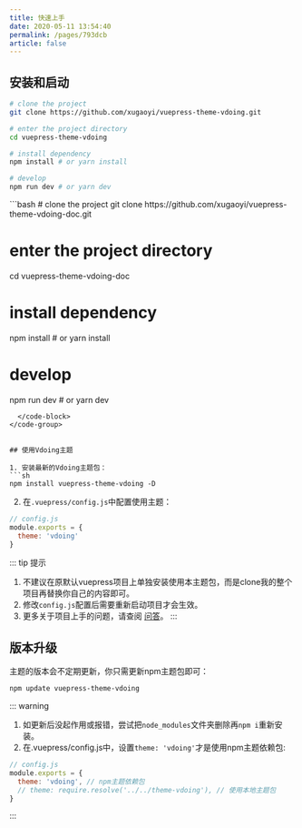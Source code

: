 ```yaml
---
title: 快速上手
date: 2020-05-11 13:54:40
permalink: /pages/793dcb
article: false
---
```


## 安装和启动

<code-group>
  <code-block title="知识库兼博客风格预设配置" active>

```bash
# clone the project
git clone https://github.com/xugaoyi/vuepress-theme-vdoing.git

# enter the project directory
cd vuepress-theme-vdoing

# install dependency
npm install # or yarn install

# develop
npm run dev # or yarn dev
```
  </code-block>

  <code-block title="文档风格预设配置">
```bash
# clone the project
git clone https://github.com/xugaoyi/vuepress-theme-vdoing-doc.git

# enter the project directory
cd vuepress-theme-vdoing-doc

# install dependency
npm install # or yarn install

# develop
npm run dev # or yarn dev
```
  </code-block>
</code-group>


## 使用Vdoing主题

1. 安装最新的Vdoing主题包：
```sh
npm install vuepress-theme-vdoing -D
```

2. 在`.vuepress/config.js`中配置使用主题：
```js
// config.js
module.exports = {
  theme: 'vdoing'
}
```

::: tip 提示
  1. 不建议在原默认vuepress项目上单独安装使用本主题包，而是clone我的整个项目再替换你自己的内容即可。
  2. 修改`config.js`配置后需要重新启动项目才会生效。
  3. 更多关于项目上手的问题，请查阅 [问答](/pages/9cc27d/)。
:::


## 版本升级

主题的版本会不定期更新，你只需更新npm主题包即可：
```sh
npm update vuepress-theme-vdoing
```

::: warning
1. 如更新后没起作用或报错，尝试把`node_modules`文件夹删除再`npm i`重新安装。
2. 在.vuepress/config.js中，设置`theme: 'vdoing'`才是使用npm主题依赖包:
```js
// config.js
module.exports = {
  theme: 'vdoing', // npm主题依赖包
  // theme: require.resolve('../../theme-vdoing'), // 使用本地主题包
}
```
:::
